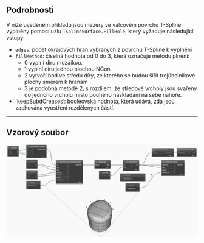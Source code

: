 ## Podrobnosti
V níže uvedeném příkladu jsou mezery ve válcovém povrchu T-Spline vyplněny pomocí uzlu `TSplineSurface.FillHole`, který vyžaduje následující vstupy:
- `edges`: počet okrajových hran vybraných z povrchu T-Spline k vyplnění
- `fillMethod`: číselná hodnota od 0 do 3, která označuje metodu plnění:
    * 0 vyplní díru mozaikou.
    * 1 vyplní díru jednou plochou NGon
    * 2 vytvoří bod ve středu díry, ze kterého se budou šířit trojúhelníkové plochy směrem k hranám
    * 3 je podobná metodě 2, s rozdílem, že středové vrcholy jsou svařeny do jednoho vrcholu místo pouhého naskládání na sebe nahoře.
- `keepSubdCreases‘: booleovská hodnota, která udává, zda jsou zachována vyostření rozdělených částí.
___
## Vzorový soubor

![TSplineSurface.FillHole](./Autodesk.DesignScript.Geometry.TSpline.TSplineSurface.FillHole_img.gif)
